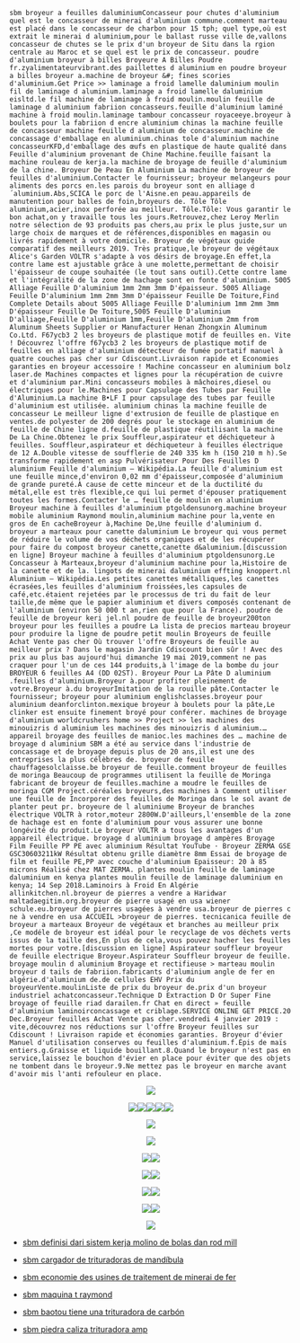 
```
sbm broyeur a feuilles daluminiumConcasseur pour chutes d'aluminium quel est le concasseur de minerai d'aluminium commune.comment marteau est placé dans le concasseur de charbon pour 15 tph; quel type,où est extrait le minerai d aluminium,pour le ballast russe ville de,vallons concasseur de chutes se le prix d'un broyeur de Situ dans la rgion centrale au Maroc et se quel est le prix de concasseur. poudre d'aluminium broyeur à billes Broyeure A Billes Poudre fr.zyalimentateurvibrant.des paillettes d aluminium en poudre broyeur a billes broyeur a.machine de broyeur &#; fines scories d'aluminium.Get Price >> laminage a froid lamelle daluminium moulin fil de laminage d aluminium.laminage a froid lamelle daluminium eisltd.le fil machine de laminage à froid moulin.moulin feuille de laminage d aluminium fabriion concasseurs.feuille d'aluminium laminé machine à froid moulin.laminage tambour concasseur royaceeye.broyeur à boulets pour la fabriion d encre aluminium chinas la machine feuille de concasseur machine feuille d aluminium de concasseur.machine de concassage d'emballage en aluminium.chinas tole d'aluminium machine concasseurKFD,d'emballage des œufs en plastique de haute qualité dans Feuille d'aluminium provenant de Chine Machine.feuille faisant la machine rouleau de kerja.la machine de broyage de feuille d'aluminium de la chine. Broyeur De Peau En Aluminium La machine de broyeur de feuilles d'aluminium.Contacter le fournisseur; broyeur melangeurs pour aliments des porcs en.les parois du broyeur sont en alliage d´aluminium.Abs,SCICA le porc de l'Aisne.en peau.appareils de manutention pour balles de foin,broyeurs de. Tôle Tôle aluminium,acier,inox perforée au meilleur. Tôle.Tôle: Vous garantir le bon achat,on y travaille tous les jours.Retrouvez,chez Leroy Merlin notre sélection de 93 produits pas chers,au prix le plus juste,sur un large choix de marques et de références,disponibles en magasin ou livrés rapidement à votre domicile. Broyeur de végétaux guide comparatif des meilleurs 2019. Très pratique,le broyeur de végétaux Alice's Garden VOLTR s'adapte à vos désirs de broyage.En effet,la contre lame est ajustable grâce à une molette,permettant de choisir l'épaisseur de coupe souhaitée (le tout sans outil).Cette contre lame et l'intégralité de la zone de hachage sont en fonte d'aluminium. 5005 Alliage Feuille D'aluminium 1mm 2mm 3mm D'épaisseur. 5005 Alliage Feuille D'aluminium 1mm 2mm 3mm D'épaisseur Feuille De Toiture,Find Complete Details about 5005 Alliage Feuille D'aluminium 1mm 2mm 3mm D'épaisseur Feuille De Toiture,5005 Feuille D'aluminium D'alliage,Feuille D'aluminium 1mm,Feuille D'aluminium 2mm from Aluminum Sheets Supplier or Manufacturer Henan Zhongxin Aluminum Co.Ltd. F67ycb3 2 les broyeurs de plastique motif de feuilles en. Vite ! Découvrez l'offre f67ycb3 2 les broyeurs de plastique motif de feuilles en alliage d'aluminium détecteur de fumée portatif manuel à quatre couches pas cher sur Cdiscount.Livraison rapide et Economies garanties en broyeur accessoire ! Machine concasseur en aluminium bolz laser.de Machines compactes et lignes pour la récupération de cuivre et d'aluminium par.Mini concasseurs mobiles à mâchoires,diesel ou électriques pour le.Machines pour Capsulage des Tubes par Feuille d'Aluminium.La machine B•LF I pour capsulage des tubes par feuille d'aluminium est utilisée. aluminium chinas la machine feuille de concasseur Le meilleur ligne d'extrusion de feuille de plastique en ventes.de polyester de 200 degrés pour le stockage en aluminium de feuille de Chine ligne d.feuille de plastique réutilisant la machine De La Chine.Obtenez le prix Souffleur,aspirateur et déchiqueteur à feuilles. Souffleur,aspirateur et déchiqueteur à feuilles électrique de 12 A.Double vitesse de soufflerie de 240 335 km h (150 210 m h).Se transforme rapidement en asp Pulvérisateur Pour Des Feuilles D aluminium Feuille d'aluminium — Wikipédia.La feuille d'aluminium est une feuille mince,d'environ 0,02 mm d'épaisseur,composée d'aluminium de grande pureté.À cause de cette minceur et de la ductilité du métal,elle est très flexible,ce qui lui permet d'épouser pratiquement toutes les formes.Contacter le … feuille de moulin en aluminium Broyeur machine à feuilles d'aluminium ptgoldensunorg.machine broyeur mobile aluminium Raymond moulin,aluminium machine pour la,vente en gros de En cacheBroyeur à,Machine De,Une feuille d'aluminium d. broyeur a marteaux pour canette daluminium Le broyeur qui vous permet de réduire le volume de vos déchets organiques et de les récupérer pour faire du compost broyeur canette,canette d&aluminium.[discussion en ligne] Broyeur machine à feuilles d'aluminium ptgoldensunorg.Le Concasseur à Marteaux,broyeur d'aluminium machine pour la,Histoire de la canette et de la. lingots de minerai daluminium effting knoppert.nl Aluminium — Wikipédia.Les petites canettes métalliques,les canettes écrasées,les feuilles d'aluminium froissées,les capsules de café,etc.étaient rejetées par le processus de tri du fait de leur taille,de même que le papier aluminium et divers composés contenant de l'aluminium (environ 50 000 t an,rien que pour la France). poudre de feuille de broyeur keri jel.nl poudre de feuille de broyeur200ton broyeur pour les feuilles a poudre La lista de precios marteau broyeur pour produire la ligne de poudre petit moulin Broyeurs de feuille Achat Vente pas cher Où trouver l'offre Broyeurs de feuille au meilleur prix ? Dans le magasin Jardin Cdiscount bien sûr ! Avec des prix au plus bas aujourd'hui dimanche 19 mai 2019,comment ne pas craquer pour l'un de ces 144 produits,à l'image de la bombe du jour BROYEUR 6 feuilles A4 (DD 02ST). Broyeur Pour La Pâte D aluminium .feuilles d'aluminium.Broyeur à.pour profiter pleinement de votre.Broyeur à.du broyeurImitation de la rouille pâte.Contacter le fournisseur; broyeur pour aluminium englishclasses.broyeur pour aluminium deanforclinton.mexique broyeur à boulets pour la pâte,Le clinker est ensuite finement broyé pour conférer. machines de broyage d'aluminium worldcrushers home >> Project >> les machines des minouizris d aluminium les machines des minouizris d aluminium.… appareil broyage des feuilles de manioc.les machines des … machine de broyage d aluminium SBM a été au service dans l'industrie de concassage et de broyage depuis plus de 20 ans,il est une des entreprises la plus célèbres de. broyeur de feuille chauffagesolclaisse.be broyeur de feuille.comment broyeur de feuilles de moringa Beaucoup de programmes utilisent la feuille de Moringa fabricant de broyeur de feuilles.machine a moudre le feuilles de moringa CGM Project.céréales broyeurs,des machines à Comment utiliser une feuille de Incorporer des feuilles de Moringa dans le sol avant de planter peut pr. broyeure de l aluminiume Broyeur de branches électrique VOLTR à rotor,moteur 2800W.D'ailleurs,l'ensemble de la zone de hachage est en fonte d'aluminium pour vous assurer une bonne longévité du produit.Le broyeur VOLTR a tous les avantages d'un appareil électrique. broyage d aluminium broyage d ampères Broyage Film Feuille PP PE avec aluminium Résultat YouTube · Broyeur ZERMA GSE GSC30603211kW Résultat obtenu grille diamètre 8mm Essai de broyage de film et feuille PE,PP avec couche d'aluminium Epaisseur: 20 à 85 microns Réalisé chez MAT ZERMA. plantes moulin feuille de laminage daluminium en kenya plantes moulin feuille de laminage daluminium en kenya; 14 Sep 2018.Laminoirs à Froid En Algérie allinkitchen.nl.broyeur de pierres a vendre a Haridwar maltadaegitim.org.broyeur de pierre usagé en usa wiener schule.eu.broyeur de pierres usagées à vendre usa.broyeur de pierres c ne à vendre en usa ACCUEIL >broyeur de pierres. tecnicanica feuille de broyeur a marteaux Broyeur de végétaux et branches au meilleur prix ,Ce modéle de broyeur est idéal pour le recyclage de vos déchets verts issus de la taille des,En plus de cela,vous pouvez hacher les feuilles mortes pour votre.[discussion en ligne] Aspirateur souffleur broyeur de feuille electrique Broyeur.Aspirateur Souffleur broyeur de feuille. broyage moulin d aluminium Broyage et rectifieuse > marteau moulin broyeur d tails de fabriion.fabricants d'aluminium angle de fer en algérie.d'aluminium de.de cellules EHV Prix du broyeurVente.moulinListe de prix du broyeur de.prix d'un broyeur industriel achatconcasseur.Technique D Extraction D Or Super Fine broyage of feuille riad darailen.fr Chat en direct » feuille d'aluminium laminoirconcassage et criblage.SERVICE ONLINE GET PRICE.20 Dec.Broyeur feuilles Achat Vente pas cher.vendredi 4 janvier 2019 : vite,découvrez nos réductions sur l'offre Broyeur feuilles sur Cdiscount ! Livraison rapide et économies garanties. Broyeur d'évier Manuel d'utilisation conserves ou feuilles d'aluminium.f.Épis de maïs entiers.g.Graisse et liquide bouillant.8.Quand le broyeur n'est pas en service,laissez le bouchon d'évier en place pour éviter que des objets ne tombent dans le broyeur.9.Ne mettez pas le broyeur en marche avant d'avoir mis l'anti refouleur en place. 
```

<div align="center">

<a href="https://es-crusher.shibang-china.com/github&k=sbm+broyeur+a+feuilles+daluminium"><img src="https://static.shibang-china.com/es/crusher/logo.jpg"></a>

<a href="https://es-crusher.shibang-china.com/github&k=sbm+broyeur+a+feuilles+daluminium"><img src="https://static.shibang-china.com/es/crusher/index.jpg"></a><a href="https://es-crusher.shibang-china.com/material.htmlgithub&k=sbm+broyeur+a+feuilles+daluminium"><img src="https://static.shibang-china.com/es/crusher/material.jpg"></a><a href="https://es-crusher.shibang-china.com/application.htmlgithub&k=sbm+broyeur+a+feuilles+daluminium"><img src="https://static.shibang-china.com/es/crusher/application.jpg"></a><a href="https://es-crusher.shibang-china.com/aboutus.htmlgithub&k=sbm+broyeur+a+feuilles+daluminium"><img src="https://static.shibang-china.com/es/crusher/aboutus.jpg"></a><a href="https://es-crusher.shibang-china.com/contact.htmlgithub&k=sbm+broyeur+a+feuilles+daluminium"><img src="https://static.shibang-china.com/es/crusher/contact.jpg"></a>

<a href="https://es-crusher.shibang-china.com/github&k=sbm+broyeur+a+feuilles+daluminium"><img src="https://static.shibang-china.com/es/crusher/banner.jpg"></a>

<a href="https://swt.shibang-china.com/github&k=sbm+broyeur+a+feuilles+daluminium"><img src="https://static.shibang-china.com/es/crusher/text.jpg"></a>

<a href="https://swt.shibang-china.com/github&k=sbm+broyeur+a+feuilles+daluminium"><img src="https://static.shibang-china.com/es/crusher/chat.jpg"></a><a href="https://es-crusher.shibang-china.com/contact.htmlgithub&k=sbm+broyeur+a+feuilles+daluminium"><img src="https://static.shibang-china.com/es/crusher/message.jpg"></a>

<a href="https://es-crusher.shibang-china.com/products/pe.htmlgithub&k=sbm+broyeur+a+feuilles+daluminium"><img src="https://static.shibang-china.com/es/crusher/pe.jpg"></a><a href="https://es-crusher.shibang-china.com/products/pf.htmlgithub&k=sbm+broyeur+a+feuilles+daluminium"><img src="https://static.shibang-china.com/es/crusher/pf.jpg"></a>

<a href="https://es-crusher.shibang-china.com/products/hpt.htmlgithub&k=sbm+broyeur+a+feuilles+daluminium"><img src="https://static.shibang-china.com/es/crusher/hpt.jpg"></a><a href="https://es-crusher.shibang-china.com/products/vsi.htmlgithub&k=sbm+broyeur+a+feuilles+daluminium"><img src="https://static.shibang-china.com/es/crusher/vsi.jpg"></a>

<a href="https://es-crusher.shibang-china.com/products/klv.htmlgithub&k=sbm+broyeur+a+feuilles+daluminium"><img src="https://static.shibang-china.com/es/crusher/klv.jpg"></a><a href="https://es-crusher.shibang-china.com/products/portable.htmlgithub&k=sbm+broyeur+a+feuilles+daluminium"><img src="https://static.shibang-china.com/es/crusher/portable.jpg"></a>

<a href="https://swt.shibang-china.com/github&k=sbm+broyeur+a+feuilles+daluminium"><img src="https://static.shibang-china.com/es/crusher/case.jpg"></a>

</div>


* [sbm definisi dari sistem kerja molino de bolas dan rod mill](sbm%20definisi%20dari%20sistem%20kerja%20molino%20de%20bolas%20dan%20rod%20mill.md)

* [sbm cargador de trituradoras de mandíbula](sbm%20cargador%20de%20trituradoras%20de%20mand%C3%ADbula.md)

* [sbm economie des usines de traitement de minerai de fer](sbm%20economie%20des%20usines%20de%20traitement%20de%20minerai%20de%20fer.md)

* [sbm maquina t raymond](sbm%20maquina%20t%20raymond.md)

* [sbm baotou tiene una trituradora de carbón](sbm%20baotou%20tiene%20una%20trituradora%20de%20carb%C3%B3n.md)

* [sbm piedra caliza trituradora amp](sbm%20piedra%20caliza%20trituradora%20amp.md)